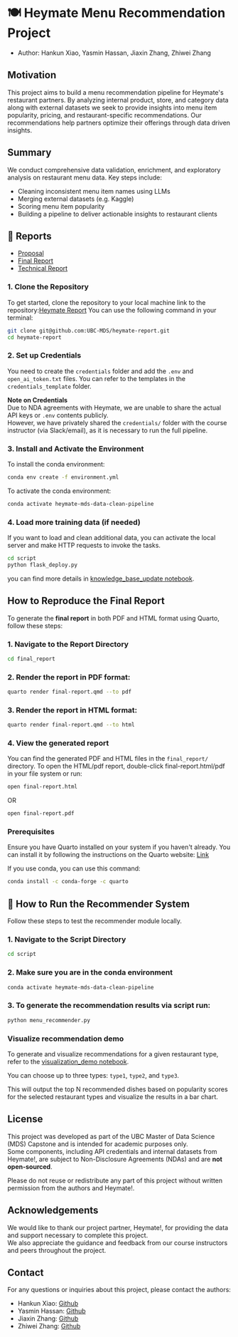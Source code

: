 # 🍽️ Heymate Menu Recommendation Project

  - Author: Hankun Xiao, Yasmin Hassan, Jiaxin Zhang, Zhiwei Zhang

## Motivation
This project aims to build a menu recommendation pipeline for Heymate's restaurant partners. By analyzing internal product, store, and category data along with external datasets we seek to provide insights into menu item popularity, pricing, and restaurant-specific recommendations. Our recommendations help partners optimize their offerings through data driven insights.

## Summary
We conduct comprehensive data validation, enrichment, and exploratory analysis on restaurant menu data. Key steps include:

- Cleaning inconsistent menu item names using LLMs  
- Merging external datasets (e.g. Kaggle)  
- Scoring menu item popularity  
- Building a pipeline to deliver actionable insights to restaurant clients  

## 📝 Reports
- [Proposal](https://github.com/UBC-MDS/heymate-report/blob/main/proposal_report/proposal-report.pdf)
- [Final Report](https://github.com/UBC-MDS/heymate-report/blob/main/final_report/final-report.pdf)
- [Technical Report](https://github.com/UBC-MDS/heymate-report/blob/main/technical_report/technical-report.pdf)


### 1. Clone the Repository
To get started, clone the repository to your local machine
link to the repository:[Heymate Report](https://github.com/UBC-MDS/heymate-report)
You can use the following command in your terminal:
```bash
git clone git@github.com:UBC-MDS/heymate-report.git
cd heymate-report
```

### 2. Set up Credentials
You need to create the `credentials` folder and add the `.env` and `open_ai_token.txt` files.
You can refer to the templates in the `credentials_template` folder.

 **Note on Credentials**  
Due to NDA agreements with Heymate, we are unable to share the actual API keys or `.env` contents publicly.  
However, we have privately shared the `credentials/` folder with the course instructor (via Slack/email), as it is necessary to run the full pipeline.


### 3. Install and Activate the Environment
To install the conda environment:
```bash
conda env create -f environment.yml
```
To activate the conda environment:
```bash
conda activate heymate-mds-data-clean-pipeline
```
### 4. Load more training data (if needed)
If you want to load and clean additional data, you can activate the local server and make HTTP requests to invoke the tasks.
```bash
cd script
python flask_deploy.py
```
you can find more details in [knowledge_base_update notebook](https://github.com/UBC-MDS/heymate-report/blob/main/script/knowledge_base_update.ipynb).

## How to Reproduce the Final Report

To generate the **final report** in both PDF and HTML format using Quarto, follow these steps:

### 1. Navigate to the Report Directory
```bash
cd final_report
```

### 2. Render the report in PDF format:
```bash 
quarto render final-report.qmd --to pdf
``` 
### 3. Render the report in HTML format:
```bash
quarto render final-report.qmd --to html
``` 
### 4. View the generated report
You can find the generated PDF and HTML files in the `final_report/` directory.
To open the HTML/pdf report, double-click final-report.html/pdf in your file system or run:
```bash
open final-report.html
```
OR 
```bash
open final-report.pdf
```
### Prerequisites
Ensure you have Quarto installed on your system if you haven't already. You can install it by following the instructions on the Quarto website:
[Link](https://quarto.org/docs/get-started/)

If you use conda, you can use this command:
```bash
conda install -c conda-forge -c quarto
```

## 🚀 How to Run the Recommender System
Follow these steps to test the recommender module locally.
### 1. Navigate to the Script Directory
```bash
cd script
```   
### 2. Make sure you are in the conda environment
```bash
conda activate heymate-mds-data-clean-pipeline
```
### 3. To generate the recommendation results via script run:
```bash
python menu_recommender.py
```

### Visualize recommendation demo

To generate and visualize recommendations for a given restaurant type, refer to the [visualization_demo notebook](https://github.com/UBC-MDS/heymate-report/blob/main/script/visualization_demo.ipynb).

You can choose up to three types: `type1`, `type2`, and `type3`.

This will output the top N recommended dishes based on popularity scores for the selected restaurant types and visualize the results in a bar chart.

## License

This project was developed as part of the UBC Master of Data Science (MDS) Capstone and is intended for academic purposes only.  
Some components, including API credentials and internal datasets from Heymate!, are subject to Non-Disclosure Agreements (NDAs) and are **not open-sourced**.

Please do not reuse or redistribute any part of this project without written permission from the authors and Heymate!.

## Acknowledgements
We would like to thank our project partner, Heymate!, for providing the data and support necessary to complete this project.  
We also appreciate the guidance and feedback from our course instructors and peers throughout the project. 

## Contact
For any questions or inquiries about this project, please contact the authors:
- Hankun Xiao: [Github](https://github.com/hankunxiao)
- Yasmin Hassan: [Github](https://github.com/yasmin2424)
- Jiaxin Zhang: [Github](https://github.com/jessiezhang24)
- Zhiwei Zhang: [Github](https://github.com/gracez-20)





